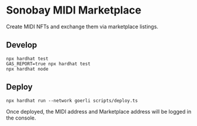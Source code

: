 # Sonobay MIDI Marketplace

Create MIDI NFTs and exchange them via marketplace listings.

## Develop

```shell
npx hardhat test
GAS_REPORT=true npx hardhat test
npx hardhat node
```

## Deploy

```shell
npx hardhat run --network goerli scripts/deploy.ts
```

Once deployed, the MIDI address and Marketplace address will be logged in the console.

